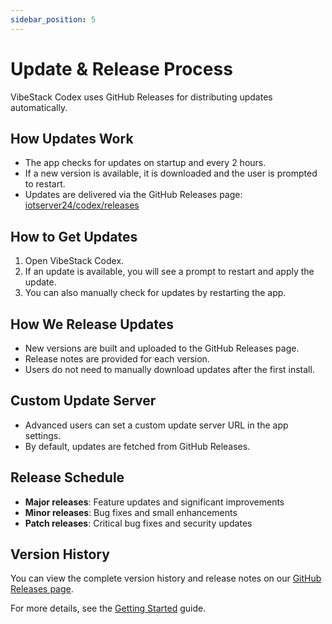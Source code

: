 ```yaml
---
sidebar_position: 5
---
```


# Update & Release Process

VibeStack Codex uses GitHub Releases for distributing updates automatically.

## How Updates Work
- The app checks for updates on startup and every 2 hours.
- If a new version is available, it is downloaded and the user is prompted to restart.
- Updates are delivered via the GitHub Releases page: [iotserver24/codex/releases](https://github.com/iotserver24/codex/releases)

## How to Get Updates
1. Open VibeStack Codex.
2. If an update is available, you will see a prompt to restart and apply the update.
3. You can also manually check for updates by restarting the app.

## How We Release Updates
- New versions are built and uploaded to the GitHub Releases page.
- Release notes are provided for each version.
- Users do not need to manually download updates after the first install.

## Custom Update Server
- Advanced users can set a custom update server URL in the app settings.
- By default, updates are fetched from GitHub Releases.

## Release Schedule
- **Major releases**: Feature updates and significant improvements
- **Minor releases**: Bug fixes and small enhancements
- **Patch releases**: Critical bug fixes and security updates

## Version History
You can view the complete version history and release notes on our [GitHub Releases page](https://github.com/iotserver24/codex/releases).

For more details, see the [Getting Started](getting-started) guide. 